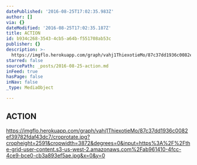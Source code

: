 ```yaml
---
datePublished: '2016-08-25T17:02:35.983Z'
author: []
via: {}
dateModified: '2016-08-25T17:02:35.187Z'
title: ACTION
id: b934c268-3543-4cb5-a64b-f551708ab53c
publisher: {}
description: >-
  https://imgflo.herokuapp.com/graph/vahj1ThiexotieMo/87c37dd1936c0082ef39782fdaf43dc7/croprotate.jpg?cropheight=2591&cropwidth=3872&degrees=0&input=https%3A%2F%2Fthe-grid-user-content.s3-us-west-2.amazonaws.com%2Fab961410-4fcc-4ce9-bce0-cb3a893ef5ae.jpg&x=0&y=0
starred: false
sourcePath: _posts/2016-08-25-action.md
inFeed: true
hasPage: false
inNav: false
_type: MediaObject

---
```

## ACTION

https://imgflo.herokuapp.com/graph/vahj1ThiexotieMo/87c37dd1936c0082ef39782fdaf43dc7/croprotate.jpg?cropheight=2591&cropwidth=3872&degrees=0&input=https%3A%2F%2Fthe-grid-user-content.s3-us-west-2.amazonaws.com%2Fab961410-4fcc-4ce9-bce0-cb3a893ef5ae.jpg&x=0&y=0